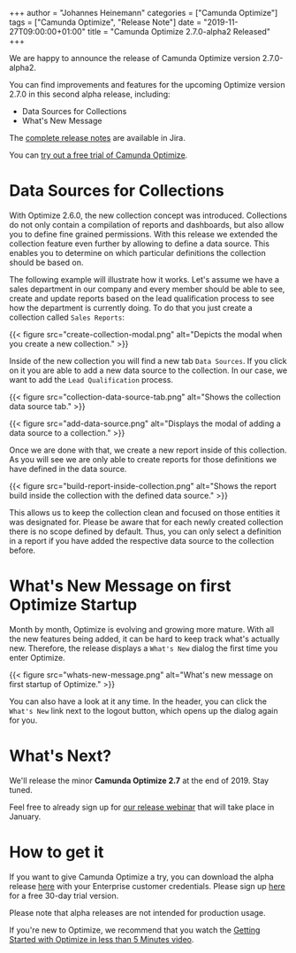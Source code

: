 +++
author = "Johannes Heinemann"
categories = ["Camunda Optimize"]
tags = ["Camunda Optimize", "Release Note"]
date = "2019-11-27T09:00:00+01:00"
title = "Camunda Optimize 2.7.0-alpha2 Released"
+++

We are happy to announce the release of Camunda Optimize version 2.7.0-alpha2.

You can find improvements and features for the upcoming Optimize version 2.7.0 in this second alpha release, including:

- Data Sources for Collections
- What's New Message

The [complete release notes](https://app.camunda.com/jira/secure/ReleaseNote.jspa?projectId=10730&version=15545) are available in Jira.

<!--more-->

You can [try out a free trial of Camunda Optimize](#how-to-get-it).

#  Data Sources for Collections

With Optimize 2.6.0, the new collection concept was introduced. Collections do not only contain a compilation of reports and dashboards, but also allow you to define fine grained permissions. With this release we extended the collection feature even further by allowing to define a data source. This enables you to determine on which particular definitions the collection should be based on. 

The following example will illustrate how it works. Let's assume we have a sales department in our company and every member should be able to see, create and update reports based on the lead qualification process to see how the department is currently doing. To do that you just create a collection called `Sales Reports`:

{{< figure src="create-collection-modal.png" alt="Depicts the modal when you create a new collection." >}}

Inside of the new collection you will find a new tab `Data Sources`. If you click on it you are able to add a new data source to the collection. In our case, we want to add the `Lead Qualification` process.

{{< figure src="collection-data-source-tab.png" alt="Shows the collection data source tab." >}}

{{< figure src="add-data-source.png" alt="Displays the modal of adding a data source to a collection." >}}

Once we are done with that, we create a new report inside of this collection. As you will see we are only able to create reports for those definitions we have defined in the data source.

{{< figure src="build-report-inside-collection.png" alt="Shows the report build inside the collection with the defined data source." >}}

This allows us to keep the collection clean and focused on those entities it was designated for. Please be aware that for each newly created collection there is no scope defined by default. Thus, you can only select a definition in a report if you have added the respective data source to the collection before.

# What's New Message on first Optimize Startup

Month by month, Optimize is evolving and growing more mature. With all the new features being added, it can be hard to keep track what's actually new. Therefore, the release displays a `What's New` dialog the first time you enter Optimize.

{{< figure src="whats-new-message.png" alt="What's new message on first startup of Optimize." >}}

You can also have a look at it any time. In the header, you can click the `What's New` link next to the logout button, which opens up the dialog again for you.

# What's Next?

We'll release the minor **Camunda Optimize 2.7** at the end of 2019. Stay tuned.

Feel free to already sign up for [our release webinar](https://camunda.com/learn/webinars/) that will take place in January.

# How to get it

If you want to give Camunda Optimize a try, you can download the alpha release [here](https://docs.camunda.org/enterprise/download/#camunda-optimize) with your Enterprise customer credentials. Please sign up [here](https://camunda.com/download/enterprise/) for a free 30-day trial version.

Please note that alpha releases are not intended for production usage.

If you're new to Optimize, we recommend that you watch the [Getting Started with Optimize in less than 5 Minutes video](https://camunda.com/learn/videos/getting-started-optimize/).
